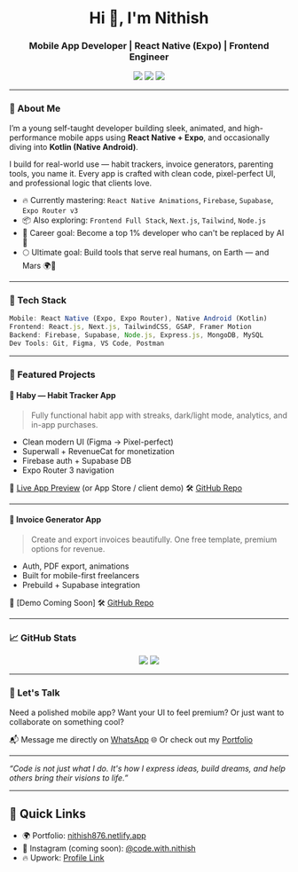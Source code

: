 <h1 align="center">Hi 👋, I'm Nithish</h1>
<h3 align="center">Mobile App Developer | React Native (Expo) | Frontend Engineer</h3>

<p align="center">
  <a href="https://www.nithish876.netlify.app" target="_blank"><img src="https://img.shields.io/badge/Portfolio-%2300C7B7.svg?style=for-the-badge&logo=firefox&logoColor=white" /></a>
  <a href="https://wa.me/919345423474" target="_blank"><img src="https://img.shields.io/badge/Chat%20on%20WhatsApp-%2300C853.svg?style=for-the-badge&logo=whatsapp&logoColor=white" /></a>
  <a href="mailto:nithish876876@gmail.com"><img src="https://img.shields.io/badge/Email-%23EA4335.svg?style=for-the-badge&logo=gmail&logoColor=white" /></a>
</p>

---

### 🚀 About Me

I’m a young self-taught developer building sleek, animated, and high-performance mobile apps using **React Native + Expo**, and occasionally diving into **Kotlin (Native Android)**.

I build for real-world use — habit trackers, invoice generators, parenting tools, you name it. Every app is crafted with clean code, pixel-perfect UI, and professional logic that clients love.

- 🔥 Currently mastering: `React Native Animations`, `Firebase`, `Supabase`, `Expo Router v3`
- 📦 Also exploring: `Frontend Full Stack`, `Next.js`, `Tailwind`, `Node.js`
- 🎯 Career goal: Become a top 1% developer who can't be replaced by AI 🤖
- 🌕 Ultimate goal: Build tools that serve real humans, on Earth — and Mars 🌍🚀

---

### 🧠 Tech Stack

```ts
Mobile: React Native (Expo, Expo Router), Native Android (Kotlin)
Frontend: React.js, Next.js, TailwindCSS, GSAP, Framer Motion
Backend: Firebase, Supabase, Node.js, Express.js, MongoDB, MySQL
Dev Tools: Git, Figma, VS Code, Postman
````

---

### 🔨 Featured Projects

#### 📱 Haby — Habit Tracker App

> Fully functional habit app with streaks, dark/light mode, analytics, and in-app purchases.

* Clean modern UI (Figma → Pixel-perfect)
* Superwall + RevenueCat for monetization
* Firebase auth + Supabase DB
* Expo Router 3 navigation

🔗 [Live App Preview](https://haby.netlify.app) (or App Store / client demo)
🛠️ [GitHub Repo](https://github.com/nithish876/haby)

---

#### 📄 Invoice Generator App

> Create and export invoices beautifully. One free template, premium options for revenue.

* Auth, PDF export, animations
* Built for mobile-first freelancers
* Prebuild + Supabase integration

🔗 \[Demo Coming Soon]
🛠️ [GitHub Repo](https://github.com/nithish876/invoice-app)

---

### 📈 GitHub Stats

<p align="center">
  <img src="https://github-readme-stats.vercel.app/api?username=nithish876&show_icons=true&theme=radical" />
  <img src="https://github-readme-streak-stats.herokuapp.com/?user=nithish876&theme=radical" />
</p>

---

### 💬 Let's Talk

Need a polished mobile app? Want your UI to feel premium? Or just want to collaborate on something cool?

📬 Message me directly on [WhatsApp](https://wa.me/919345423474)
🌐 Or check out my [Portfolio](https://www.nithish876.netlify.app)

---

*“Code is not just what I do. It's how I express ideas, build dreams, and help others bring their visions to life.”*

---

## 🔗 Quick Links

* 🌍 Portfolio: [nithish876.netlify.app](https://nithish876.netlify.app/)
* 📸 Instagram (coming soon): [@code.with.nithish](#)
* 🔥 Upwork: [Profile Link](https://www.upwork.com/freelancers/~019a296596dd84eb01)
 
 
